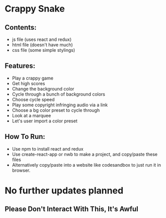 # Crappy Snake

Contents:
------

+ js file (uses react and redux)
+ html file (doesn't have much)
+ css file (some simple stylings)

Features:
------
+ Play a crappy game
+ Get high scores
+ Change the background color
+ Cycle through a bunch of background colors
+ Choose cycle speed
+ Play some copyright infringing audio via a link
+ Choose a bg color preset to cycle through
+ Look at a marquee
+ Let's user import a color preset

How To Run:
-----
+ Use npm to install react and redux
+ Use create-react-app or nwb to make a project, and copy/paste these files
+ Alternatively copy/paste into a website like codesandbox to just run it in browser.

# No further updates planned

Please Don't Interact With This, It's Awful
------
